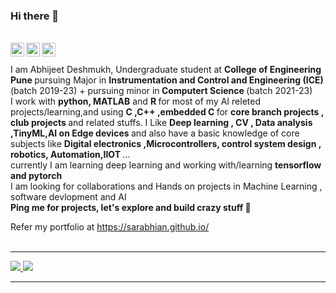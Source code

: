 ### Hi there 👋

<br/>
<a href="https://www.linkedin.com/in/abhijeet-deshmukh-a27955195?lipi=urn%3Ali%3Apage%3Ad_flagship3_profile_view_base_contact_details%3B9UUHPUykR1yg9Fa2m%2FN30Q%3D%3D" target="_blank">
  <img align="left" alt="Linkedin" width="22px" src="https://cdn.jsdelivr.net/npm/simple-icons@v3/icons/linkedin.svg" />
</a>
<a href="https://t.me/yuno_6431"target="_blank">
  <img align="left" alt="Telegram" width="22px" src="https://cdn.jsdelivr.net/npm/simple-icons@v3/icons/telegram.svg" />
</a>
<a href="https://kaggle.com/sarabhian"target="_blank">
  <img align="left" alt="Kaggle" width="22px" src="https://cdn.jsdelivr.net/npm/simple-icons@v3/icons/kaggle.svg" />
</a></br>
<br>
I am Abhijeet Deshmukh, Undergraduate student at <strong>College of Engineering Pune </strong> pursuing Major in <strong>Instrumentation and Control and Engineering (ICE) </strong> (batch 2019-23) + pursuing minor in<strong> Computert Science </strong> (batch 2021-23) <br/> 
I work with  <strong>python, MATLAB</strong> and <strong>  R </strong> for most of my AI releted projects/learning,and using <strong>C ,C++ ,embedded C </strong> for <strong>  core branch projects , club projects </strong> and  related stuffs.
I Like  <strong>Deep learning , CV , Data analysis ,TinyML,AI on Edge devices </strong> and also have a basic knowledge of core subjects like <strong>Digital electronics ,Microcontrollers, control system design , robotics, Automation,IIOT </strong> ... <br/>
currently I am learning deep learning  and working  with/learning <strong>tensorflow and pytorch</strong>  <br/>
I am looking for collaborations and Hands on projects in Machine Learning , software devlopment and AI <br/>
<strong>Ping me for projects, let's explore and build crazy stuff 👊</strong>

Refer my portfolio at https://sarabhian.github.io/
<br/>
<br>
<hr size='20' color='grey'/> </bt>

<a href="https://github.com/anuraghazra/convoychat">
  <img align="top-right" src="https://github-readme-stats.vercel.app/api?username=Sarabhian&show_icons=true&title_color=fff&icon_color=79ff97&text_color=9f9f9f&bg_color=151515&count_private=true" />
</a>
<a href="https://github.com/anuraghazra/github-readme-stats">
  <img align="top-left" src="https://github-readme-stats.vercel.app/api/top-langs/?username=Sarabhian&count_private=true&layout=compact" />
</a>
</br><hr size='20' color='grey'/> </bt>






